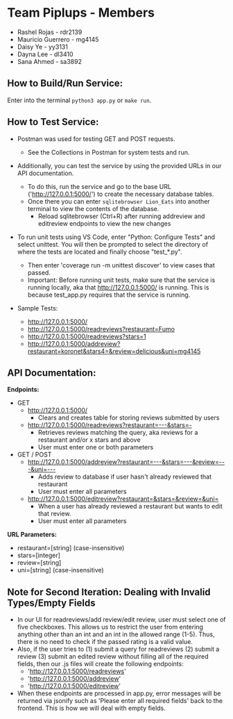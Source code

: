 # Team Piplups - Members

- Rashel Rojas - rdr2139
- Mauricio Guerrero - mg4145
- Daisy Ye - yy3131
- Dayna Lee - dl3410
- Sana Ahmed - sa3892


## How to Build/Run Service:
Enter into the terminal `python3 app.py` or `make run`. 

## How to Test Service:
- Postman was used for testing GET and POST requests. 
  - See the Collections in Postman for system tests and run.

- Additionally, you can test the service by using the provided URLs in our API
  documentation.
  - To do this, run the service and go to the base URL ('http://127.0.0.1:5000/')
    to create the necessary database tables.
  - Once there you can enter `sqlitebrowser Lion_Eats` into another terminal to
    view the contents of the database.
    - Reload sqlitebrowser (Ctrl+R) after running addreview and editreview
      endpoints to view the new changes

- To run unit tests using VS Code, enter "Python: Configure Tests" and select
  unittest. You will then be prompted to select the directory of where the tests are
  located and finally choose "test_*.py".
  - Then enter 'coverage run -m unittest discover' to view cases that passed.
  - Important: Before running unit tests, make sure that the service is running
    locally, aka that http://127.0.0.1:5000/ is running. This is because
    test_app.py requires that the service is running.

- Sample Tests: 
  - http://127.0.0.1:5000/ 
  - http://127.0.0.1:5000/readreviews?restaurant=Fumo
  - http://127.0.0.1:5000/readreviews?stars=1
  - http://127.0.0.1:5000/addreview?restaurant=koronet&stars4=&review=delicious&uni=mg4145
 

## API Documentation:

**Endpoints:** 
- GET
  - http://127.0.0.1:5000/
    - Clears and creates table for storing reviews submitted by users
  - http://127.0.0.1:5000/readreviews?restaurant=---&stars=-
    - Retrieves reviews matching the query, aka reviews for a restaurant and/or
      x stars and above
    - User must enter one or both parameters
- GET / POST
  - http://127.0.0.1:5000/addreview?restaurant=---&stars=---&review=---&uni=---
    - Adds review to database if user hasn't already reviewed that restaurant
    - User must enter all parameters   
  - http://127.0.0.1:5000/editreview?restaurant=&stars=&review=&uni=
    - When a user has already reviewed a restaurant but wants to edit that
      review.
    - User must enter all parameters


**URL Parameters:**
- restaurant=[string] (case-insensitive)
- stars=[integer]
- review=[string]
- uni=[string]        (case-insensitive)


## Note for Second Iteration: Dealing with Invalid Types/Empty Fields
- In our UI for readreviews/add review/edit review, user must select one of
  five checkboxes. This allows us to restrict the user from entering anything
  other than an int and an int in the allowed range (1-5). Thus, there is no
  need to check if the passed rating is a valid value.
- Also, if the user tries to (1) submit a query for readreviews (2) submit a
  review (3) submit an edited review without filling all of the required
  fields, then our .js files will create the following endpoints:
  - 'http://127.0.0.1:5000/readreviews'
  - 'http://127.0.0.1:5000/addreview'
  - 'http://127.0.0.1:5000/editreview'
- When these endpoints are processed in app.py, error messages will be
  returned via jsonify such as 'Please enter all required fields' back to the
  frontend. This is how we will deal with empty fields.
